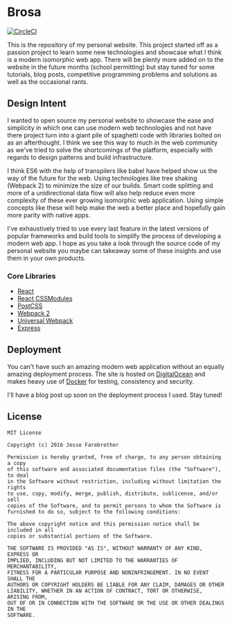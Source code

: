 # Brosa
[![CircleCI](https://circleci.com/gh/JesseFarebro/brosa.svg?style=svg)](https://circleci.com/gh/JesseFarebro/brosa)

This is the repository of my personal website. This project started off as a passion project to learn some new technologies and showcase what I think is a modern isomorphic web app. There will be plenty more added on to the website in the future months (school permitting) but stay tuned for some tutorials, blog posts, competitive programming problems and solutions as well as the occasional rants.


## Design Intent
I wanted to open source my personal website to showcase the ease and simplicity in which one can use modern web technologies and not have there project turn into a giant pile of spaghetti code with libraries bolted on as an afterthought. I think we see this way to much in the web community as we've tried to solve the shortcomings of the platform, especially with regards to design patterns and build infrastructure.

I think ES6 with the help of transpilers like babel have helped show us the way of the future for the web. Using technologies like tree shaking (Webpack 2) to minimize the size of our builds. Smart code splitting and more of a unidirectional data flow will also help reduce even more complexity of these ever growing isomorphic web application. Using simple concepts like these will help make the web a better place and hopefully gain more parity with native apps.

I've exhaustively tried to use every last feature in the latest versions of popular frameworks and build tools to simplify the process of developing a modern web app. I hope as you take a look through the source code of my personal website you maybe can takeaway some of these insights and use them in your own products.

### Core Libraries
- [React](https://github.com/facebook/react)
- [React CSSModules](https://github.com/gajus/react-css-modules)
- [PostCSS](https://github.com/postcss/postcss)
- [Webpack 2](https://github.com/webpack/webpack)
- [Universal Webpack](https://github.com/halt-hammerzeit/universal-webpack)
- [Express](https://github.com/expressjs/express)

## Deployment
You can't have such an amazing modern web application without an equally amazing deployment process. The site is hosted on [DigitalOcean](https://digitalocean.com) and makes heavy use of [Docker](https://docker.com) for testing, consistency and security.

I'll have a blog post up soon on the deployment process I used. Stay tuned!

## License
```
MIT License

Copyright (c) 2016 Jesse Farebrother

Permission is hereby granted, free of charge, to any person obtaining a copy
of this software and associated documentation files (the "Software"), to deal
in the Software without restriction, including without limitation the rights
to use, copy, modify, merge, publish, distribute, sublicense, and/or sell
copies of the Software, and to permit persons to whom the Software is
furnished to do so, subject to the following conditions:

The above copyright notice and this permission notice shall be included in all
copies or substantial portions of the Software.

THE SOFTWARE IS PROVIDED "AS IS", WITHOUT WARRANTY OF ANY KIND, EXPRESS OR
IMPLIED, INCLUDING BUT NOT LIMITED TO THE WARRANTIES OF MERCHANTABILITY,
FITNESS FOR A PARTICULAR PURPOSE AND NONINFRINGEMENT. IN NO EVENT SHALL THE
AUTHORS OR COPYRIGHT HOLDERS BE LIABLE FOR ANY CLAIM, DAMAGES OR OTHER
LIABILITY, WHETHER IN AN ACTION OF CONTRACT, TORT OR OTHERWISE, ARISING FROM,
OUT OF OR IN CONNECTION WITH THE SOFTWARE OR THE USE OR OTHER DEALINGS IN THE
SOFTWARE.
```
